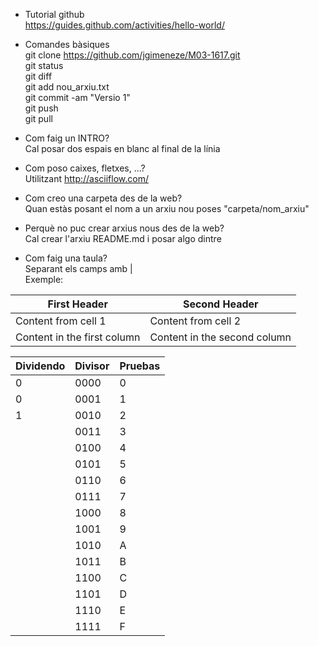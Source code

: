 * Tutorial github  
https://guides.github.com/activities/hello-world/
  
* Comandes bàsiques  
git clone https://github.com/jgimeneze/M03-1617.git  
git status  
git diff  
git add nou_arxiu.txt  
git commit -am "Versio 1"  
git push  
git pull  

* Com faig un INTRO?  
Cal posar dos espais en blanc al final de la línia  

* Com poso caixes, fletxes, ...?  
Utilitzant http://asciiflow.com/  

* Com creo una carpeta des de la web?  
Quan estàs posant el nom a un arxiu nou poses "carpeta/nom_arxiu"

* Perquè no puc crear arxius nous des de la web?  
Cal crear l'arxiu README.md i posar algo dintre  

* Com faig una taula?  
Separant els camps amb |  
Exemple:  

|First Header | Second Header|  
|------------ | -------------|  
|Content from cell 1 | Content from cell 2|  
|Content in the first column | Content in the second column|  

| Dividendo | Divisor | Pruebas |
| -------   | ------  | -------- |
| 0         | 0000    | 0           |
| 0         | 0001    | 1           |
| 1         | 0010    | 2           |
|          | 0011    | 3           |
|          | 0100    | 4           |
|          | 0101    | 5           |
|          | 0110    | 6           |
|          | 0111    | 7           |
|          | 1000    | 8           |
|          | 1001    | 9           |
|         | 1010    | A           |
|         | 1011    | B           |
|         | 1100    | C           |
|         | 1101    | D           |
|         | 1110    | E           |
|         | 1111    | F           | 
